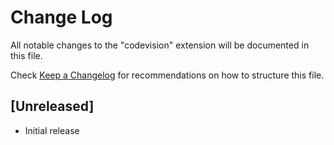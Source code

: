 # Change Log

All notable changes to the "codevision" extension will be documented in this file.

Check [Keep a Changelog](http://keepachangelog.com/) for recommendations on how to structure this file.

## [Unreleased]

- Initial release